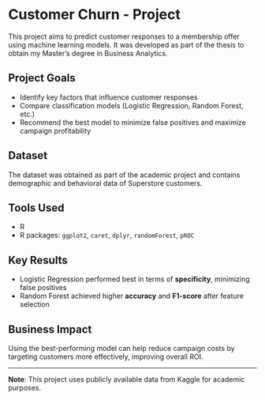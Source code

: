 # Customer Churn - Project

This project aims to predict customer responses to a membership offer using machine learning models. It was developed as part of the thesis to obtain my Master’s degree in Business Analytics.

## Project Goals
- Identify key factors that influence customer responses
- Compare classification models (Logistic Regression, Random Forest, etc.)
- Recommend the best model to minimize false positives and maximize campaign profitability

## Dataset
The dataset was obtained as part of the academic project and contains demographic and behavioral data of Superstore customers.

## Tools Used
- R
- R packages: `ggplot2`, `caret`, `dplyr`, `randomForest`, `pROC`

## Key Results
- Logistic Regression performed best in terms of **specificity**, minimizing false positives
- Random Forest achieved higher **accuracy** and **F1-score** after feature selection

## Business Impact
Using the best-performing model can help reduce campaign costs by targeting customers more effectively, improving overall ROI.

---

**Note**: This project uses publicly available data from Kaggle for academic purposes.


